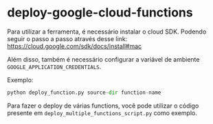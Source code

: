 # deploy-google-cloud-functions

Para utilizar a ferramenta, é necessário instalar o cloud SDK. Podendo seguir o passo a passo através desse link: https://cloud.google.com/sdk/docs/install#mac

Além disso, também é necessário configurar a variável de ambiente `GOOGLE_APPLICATION_CREDENTIALS`.

Exemplo:

```python
python deploy_function.py source-dir function-name
```

Para fazer o deploy de várias functions, você pode utilizar o código presente em `deploy_multiple_functions_script.py` como exemplo.
